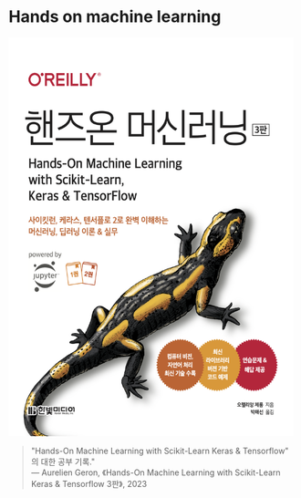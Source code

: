 # Hands on machine learning
<img src="https://github.com/SeungMin2001/Hands-On_Machine-Learning_Study/blob/main/hands_on_machinelearning_img.png"  width="500" height="700">

> "Hands-On Machine Learning with Scikit-Learn Keras & Tensorflow" 의 대한 공부 기록."  
> — Aurelien Geron, 《Hands-On Machine Learning with Scikit-Learn Keras & Tensorflow 3판》, 2023
